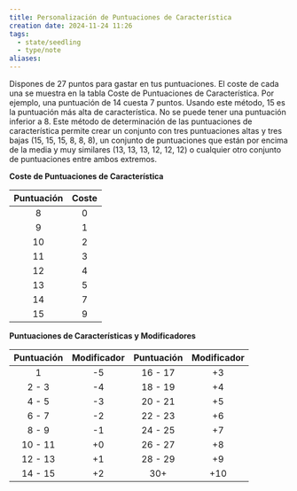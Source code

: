 ```yaml
---
title: Personalización de Puntuaciones de Característica
creation date: 2024-11-24 11:26
tags:
  - state/seedling
  - type/note
aliases:
---
```


Dispones de 27 puntos para gastar en tus puntuaciones. El coste de cada una se muestra en la tabla Coste de Puntuaciones de Característica. Por ejemplo, una puntuación de 14
cuesta 7 puntos. Usando este método, 15 es la puntuación más alta de característica. 
No se puede tener una puntuación inferior a 8. Este método de determinación de las puntuaciones de característica permite crear un conjunto con tres puntuaciones altas y tres bajas (15, 15, 15, 8, 8, 8), un conjunto de puntuaciones que están por encima de la media y muy similares (13, 13, 13, 12, 12, 12) o cualquier otro conjunto de puntuaciones entre ambos extremos.


**Coste de Puntuaciones de Característica**

| Puntuación | Coste |
| :--------: | :---: |
|     8      |   0   |
|     9      |   1   |
|     10     |   2   |
|     11     |   3   |
|     12     |   4   |
|     13     |   5   |
|     14     |   7   |
|     15     |   9   |

**Puntuaciones de Características y Modificadores**

| Puntuación | Modificador | Puntuación | Modificador |
| :--------: | :---------: | :--------: | :---------: |
|     1      |     -5      |  16 - 17   |     +3      |
|   2 - 3    |     -4      |  18 - 19   |     +4      |
|   4 - 5    |     -3      |  20 - 21   |     +5      |
|   6 - 7    |     -2      |  22 - 23   |     +6      |
|   8 - 9    |     -1      |  24 - 25   |     +7      |
|  10 - 11   |     +0      |  26 - 27   |     +8      |
|  12 - 13   |     +1      |  28 - 29   |     +9      |
|  14 - 15   |     +2      |    30+     |     +10     |

